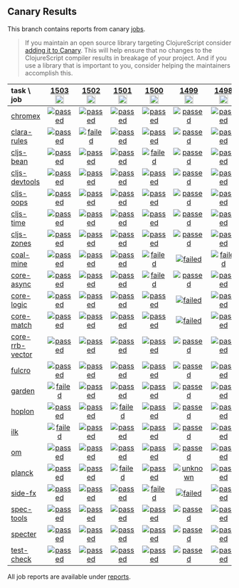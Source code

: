## Canary Results

This branch contains reports from canary [jobs](https://github.com/cljs-oss/canary/tree/jobs).

> If you maintain an open source library targeting ClojureScript consider [adding it to Canary](https://github.com/cljs-oss/canary/tree/master#how-to-participate). This will help ensure that no changes to the ClojureScript compiler results in breakage of your project. And if you use a library that is important to you, consider helping the maintainers accomplish this.

[//]: # (begin_overview_table)

| task \ job | <a href="reports/2020/08/15/job-001503-1.10.822-a15247a7" title="job #1503&#xA;&#xA;job&#xA;&#xA;requested by BinaryAge Bot (@babot) on 2020-08-15T11:05:51Z">1503<br/><img width=20 height=20 src="https://avatars0.githubusercontent.com/u/1476765?v=4&s=60"></a> | <a href="reports/2020/08/14/job-001502-1.10.822-a15247a7" title="job #1502&#xA;&#xA;job&#xA;&#xA;requested by BinaryAge Bot (@babot) on 2020-08-14T11:05:43Z">1502<br/><img width=20 height=20 src="https://avatars0.githubusercontent.com/u/1476765?v=4&s=60"></a> | <a href="reports/2020/08/13/job-001501-1.10.821-5b6558b9" title="job #1501&#xA;&#xA;job&#xA;&#xA;requested by BinaryAge Bot (@babot) on 2020-08-13T11:05:30Z">1501<br/><img width=20 height=20 src="https://avatars0.githubusercontent.com/u/1476765?v=4&s=60"></a> | <a href="reports/2020/08/12/job-001500-1.10.821-5b6558b9" title="job #1500&#xA;&#xA;job&#xA;&#xA;requested by BinaryAge Bot (@babot) on 2020-08-12T11:05:48Z">1500<br/><img width=20 height=20 src="https://avatars0.githubusercontent.com/u/1476765?v=4&s=60"></a> | <a href="reports/2020/08/11/job-001499-1.10.821-5b6558b9" title="job #1499&#xA;&#xA;job&#xA;&#xA;requested by BinaryAge Bot (@babot) on 2020-08-11T11:05:35Z">1499<br/><img width=20 height=20 src="https://avatars0.githubusercontent.com/u/1476765?v=4&s=60"></a> | <a href="reports/2020/08/10/job-001498-1.10.820-ccde79a0" title="job #1498&#xA;&#xA;job&#xA;&#xA;requested by BinaryAge Bot (@babot) on 2020-08-10T11:05:40Z">1498<br/><img width=20 height=20 src="https://avatars0.githubusercontent.com/u/1476765?v=4&s=60"></a> | <a href="reports/2020/08/10/job-001497-1.10.821-9e70fa397" title="job #1497&#xA;&#xA;job -c mfikes -r CLJS-3278&#xA;&#xA;requested by Mike Fikes (@mfikes) on 2020-08-10T00:34:06Z">1497<br/><img width=20 height=20 src="https://avatars1.githubusercontent.com/u/1723464?v=4&s=60"></a> | <a href="reports/2020/08/09/job-001496-1.10.820-ccde79a0" title="job #1496&#xA;&#xA;job&#xA;&#xA;requested by BinaryAge Bot (@babot) on 2020-08-09T11:05:49Z">1496<br/><img width=20 height=20 src="https://avatars0.githubusercontent.com/u/1476765?v=4&s=60"></a> | <a href="reports/2020/08/08/job-001495-1.10.820-ccde79a0" title="job #1495&#xA;&#xA;job&#xA;&#xA;requested by BinaryAge Bot (@babot) on 2020-08-08T11:05:39Z">1495<br/><img width=20 height=20 src="https://avatars0.githubusercontent.com/u/1476765?v=4&s=60"></a> | <a href="reports/2020/08/07/job-001494-1.10.816-ffbdf90f" title="job #1494&#xA;&#xA;job&#xA;&#xA;requested by BinaryAge Bot (@babot) on 2020-08-07T11:05:50Z">1494<br/><img width=20 height=20 src="https://avatars0.githubusercontent.com/u/1476765?v=4&s=60"></a> |
| :--- | :---: | :---: | :---: | :---: | :---: | :---: | :---: | :---: | :---: | :---: |
| [chromex](https://github.com/binaryage/chromex) | <a href="reports/2020/08/15/job-001503-1.10.822-a15247a7#-chromex"><img title="passed" src="http://box.binaryage.com/s-passed.svg"><a> | <a href="reports/2020/08/14/job-001502-1.10.822-a15247a7#-chromex"><img title="passed" src="http://box.binaryage.com/s-passed.svg"><a> | <a href="reports/2020/08/13/job-001501-1.10.821-5b6558b9#-chromex"><img title="passed" src="http://box.binaryage.com/s-passed.svg"><a> | <a href="reports/2020/08/12/job-001500-1.10.821-5b6558b9#-chromex"><img title="passed" src="http://box.binaryage.com/s-passed.svg"><a> | <a href="reports/2020/08/11/job-001499-1.10.821-5b6558b9#-chromex"><img title="passed" src="http://box.binaryage.com/s-passed.svg"><a> | <a href="reports/2020/08/10/job-001498-1.10.820-ccde79a0#-chromex"><img title="passed" src="http://box.binaryage.com/s-passed.svg"><a> | <a href="reports/2020/08/10/job-001497-1.10.821-9e70fa397#-chromex"><img title="passed" src="http://box.binaryage.com/s-passed.svg"><a> | <a href="reports/2020/08/09/job-001496-1.10.820-ccde79a0#-chromex"><img title="passed" src="http://box.binaryage.com/s-passed.svg"><a> | <a href="reports/2020/08/08/job-001495-1.10.820-ccde79a0#-chromex"><img title="passed" src="http://box.binaryage.com/s-passed.svg"><a> | <a href="reports/2020/08/07/job-001494-1.10.816-ffbdf90f#-chromex"><img title="passed" src="http://box.binaryage.com/s-passed.svg"><a> |
| [clara-rules](https://github.com/cerner/clara-rules) | <a href="reports/2020/08/15/job-001503-1.10.822-a15247a7#-clara-rules"><img title="passed" src="http://box.binaryage.com/s-passed.svg"><a> | <a href="reports/2020/08/14/job-001502-1.10.822-a15247a7#-clara-rules"><img title="failed" src="http://box.binaryage.com/s-failed.svg"><a> | <a href="reports/2020/08/13/job-001501-1.10.821-5b6558b9#-clara-rules"><img title="passed" src="http://box.binaryage.com/s-passed.svg"><a> | <a href="reports/2020/08/12/job-001500-1.10.821-5b6558b9#-clara-rules"><img title="passed" src="http://box.binaryage.com/s-passed.svg"><a> | <a href="reports/2020/08/11/job-001499-1.10.821-5b6558b9#-clara-rules"><img title="passed" src="http://box.binaryage.com/s-passed.svg"><a> | <a href="reports/2020/08/10/job-001498-1.10.820-ccde79a0#-clara-rules"><img title="passed" src="http://box.binaryage.com/s-passed.svg"><a> | <a href="reports/2020/08/10/job-001497-1.10.821-9e70fa397#-clara-rules"><img title="passed" src="http://box.binaryage.com/s-passed.svg"><a> | <a href="reports/2020/08/09/job-001496-1.10.820-ccde79a0#-clara-rules"><img title="passed" src="http://box.binaryage.com/s-passed.svg"><a> | <a href="reports/2020/08/08/job-001495-1.10.820-ccde79a0#-clara-rules"><img title="passed" src="http://box.binaryage.com/s-passed.svg"><a> | <a href="reports/2020/08/07/job-001494-1.10.816-ffbdf90f#-clara-rules"><img title="passed" src="http://box.binaryage.com/s-passed.svg"><a> |
| [cljs-bean](https://github.com/mfikes/cljs-bean) | <a href="reports/2020/08/15/job-001503-1.10.822-a15247a7#-cljs-bean"><img title="passed" src="http://box.binaryage.com/s-passed.svg"><a> | <a href="reports/2020/08/14/job-001502-1.10.822-a15247a7#-cljs-bean"><img title="passed" src="http://box.binaryage.com/s-passed.svg"><a> | <a href="reports/2020/08/13/job-001501-1.10.821-5b6558b9#-cljs-bean"><img title="passed" src="http://box.binaryage.com/s-passed.svg"><a> | <a href="reports/2020/08/12/job-001500-1.10.821-5b6558b9#-cljs-bean"><img title="failed" src="http://box.binaryage.com/s-failed.svg"><a> | <a href="reports/2020/08/11/job-001499-1.10.821-5b6558b9#-cljs-bean"><img title="passed" src="http://box.binaryage.com/s-passed.svg"><a> | <a href="reports/2020/08/10/job-001498-1.10.820-ccde79a0#-cljs-bean"><img title="passed" src="http://box.binaryage.com/s-passed.svg"><a> | <a href="reports/2020/08/10/job-001497-1.10.821-9e70fa397#-cljs-bean"><img title="passed" src="http://box.binaryage.com/s-passed.svg"><a> | <a href="reports/2020/08/09/job-001496-1.10.820-ccde79a0#-cljs-bean"><img title="passed" src="http://box.binaryage.com/s-passed.svg"><a> | <a href="reports/2020/08/08/job-001495-1.10.820-ccde79a0#-cljs-bean"><img title="failed" src="http://box.binaryage.com/s-failed.svg"><a> | <a href="reports/2020/08/07/job-001494-1.10.816-ffbdf90f#-cljs-bean"><img title="passed" src="http://box.binaryage.com/s-passed.svg"><a> |
| [cljs-devtools](https://github.com/binaryage/cljs-devtools) | <a href="reports/2020/08/15/job-001503-1.10.822-a15247a7#-cljs-devtools"><img title="passed" src="http://box.binaryage.com/s-passed.svg"><a> | <a href="reports/2020/08/14/job-001502-1.10.822-a15247a7#-cljs-devtools"><img title="passed" src="http://box.binaryage.com/s-passed.svg"><a> | <a href="reports/2020/08/13/job-001501-1.10.821-5b6558b9#-cljs-devtools"><img title="passed" src="http://box.binaryage.com/s-passed.svg"><a> | <a href="reports/2020/08/12/job-001500-1.10.821-5b6558b9#-cljs-devtools"><img title="passed" src="http://box.binaryage.com/s-passed.svg"><a> | <a href="reports/2020/08/11/job-001499-1.10.821-5b6558b9#-cljs-devtools"><img title="passed" src="http://box.binaryage.com/s-passed.svg"><a> | <a href="reports/2020/08/10/job-001498-1.10.820-ccde79a0#-cljs-devtools"><img title="passed" src="http://box.binaryage.com/s-passed.svg"><a> | <a href="reports/2020/08/10/job-001497-1.10.821-9e70fa397#-cljs-devtools"><img title="passed" src="http://box.binaryage.com/s-passed.svg"><a> | <a href="reports/2020/08/09/job-001496-1.10.820-ccde79a0#-cljs-devtools"><img title="passed" src="http://box.binaryage.com/s-passed.svg"><a> | <a href="reports/2020/08/08/job-001495-1.10.820-ccde79a0#-cljs-devtools"><img title="passed" src="http://box.binaryage.com/s-passed.svg"><a> | <a href="reports/2020/08/07/job-001494-1.10.816-ffbdf90f#-cljs-devtools"><img title="passed" src="http://box.binaryage.com/s-passed.svg"><a> |
| [cljs-oops](https://github.com/binaryage/cljs-oops) | <a href="reports/2020/08/15/job-001503-1.10.822-a15247a7#-cljs-oops"><img title="passed" src="http://box.binaryage.com/s-passed.svg"><a> | <a href="reports/2020/08/14/job-001502-1.10.822-a15247a7#-cljs-oops"><img title="passed" src="http://box.binaryage.com/s-passed.svg"><a> | <a href="reports/2020/08/13/job-001501-1.10.821-5b6558b9#-cljs-oops"><img title="passed" src="http://box.binaryage.com/s-passed.svg"><a> | <a href="reports/2020/08/12/job-001500-1.10.821-5b6558b9#-cljs-oops"><img title="passed" src="http://box.binaryage.com/s-passed.svg"><a> | <a href="reports/2020/08/11/job-001499-1.10.821-5b6558b9#-cljs-oops"><img title="passed" src="http://box.binaryage.com/s-passed.svg"><a> | <a href="reports/2020/08/10/job-001498-1.10.820-ccde79a0#-cljs-oops"><img title="passed" src="http://box.binaryage.com/s-passed.svg"><a> | <a href="reports/2020/08/10/job-001497-1.10.821-9e70fa397#-cljs-oops"><img title="passed" src="http://box.binaryage.com/s-passed.svg"><a> | <a href="reports/2020/08/09/job-001496-1.10.820-ccde79a0#-cljs-oops"><img title="passed" src="http://box.binaryage.com/s-passed.svg"><a> | <a href="reports/2020/08/08/job-001495-1.10.820-ccde79a0#-cljs-oops"><img title="passed" src="http://box.binaryage.com/s-passed.svg"><a> | <a href="reports/2020/08/07/job-001494-1.10.816-ffbdf90f#-cljs-oops"><img title="passed" src="http://box.binaryage.com/s-passed.svg"><a> |
| [cljs-time](https://github.com/andrewmcveigh/cljs-time) | <a href="reports/2020/08/15/job-001503-1.10.822-a15247a7#-cljs-time"><img title="passed" src="http://box.binaryage.com/s-passed.svg"><a> | <a href="reports/2020/08/14/job-001502-1.10.822-a15247a7#-cljs-time"><img title="passed" src="http://box.binaryage.com/s-passed.svg"><a> | <a href="reports/2020/08/13/job-001501-1.10.821-5b6558b9#-cljs-time"><img title="passed" src="http://box.binaryage.com/s-passed.svg"><a> | <a href="reports/2020/08/12/job-001500-1.10.821-5b6558b9#-cljs-time"><img title="passed" src="http://box.binaryage.com/s-passed.svg"><a> | <a href="reports/2020/08/11/job-001499-1.10.821-5b6558b9#-cljs-time"><img title="passed" src="http://box.binaryage.com/s-passed.svg"><a> | <a href="reports/2020/08/10/job-001498-1.10.820-ccde79a0#-cljs-time"><img title="passed" src="http://box.binaryage.com/s-passed.svg"><a> | <a href="reports/2020/08/10/job-001497-1.10.821-9e70fa397#-cljs-time"><img title="passed" src="http://box.binaryage.com/s-passed.svg"><a> | <a href="reports/2020/08/09/job-001496-1.10.820-ccde79a0#-cljs-time"><img title="passed" src="http://box.binaryage.com/s-passed.svg"><a> | <a href="reports/2020/08/08/job-001495-1.10.820-ccde79a0#-cljs-time"><img title="passed" src="http://box.binaryage.com/s-passed.svg"><a> | <a href="reports/2020/08/07/job-001494-1.10.816-ffbdf90f#-cljs-time"><img title="passed" src="http://box.binaryage.com/s-passed.svg"><a> |
| [cljs-zones](https://github.com/binaryage/cljs-zones) | <a href="reports/2020/08/15/job-001503-1.10.822-a15247a7#-cljs-zones"><img title="passed" src="http://box.binaryage.com/s-passed.svg"><a> | <a href="reports/2020/08/14/job-001502-1.10.822-a15247a7#-cljs-zones"><img title="passed" src="http://box.binaryage.com/s-passed.svg"><a> | <a href="reports/2020/08/13/job-001501-1.10.821-5b6558b9#-cljs-zones"><img title="passed" src="http://box.binaryage.com/s-passed.svg"><a> | <a href="reports/2020/08/12/job-001500-1.10.821-5b6558b9#-cljs-zones"><img title="passed" src="http://box.binaryage.com/s-passed.svg"><a> | <a href="reports/2020/08/11/job-001499-1.10.821-5b6558b9#-cljs-zones"><img title="passed" src="http://box.binaryage.com/s-passed.svg"><a> | <a href="reports/2020/08/10/job-001498-1.10.820-ccde79a0#-cljs-zones"><img title="passed" src="http://box.binaryage.com/s-passed.svg"><a> | <a href="reports/2020/08/10/job-001497-1.10.821-9e70fa397#-cljs-zones"><img title="passed" src="http://box.binaryage.com/s-passed.svg"><a> | <a href="reports/2020/08/09/job-001496-1.10.820-ccde79a0#-cljs-zones"><img title="passed" src="http://box.binaryage.com/s-passed.svg"><a> | <a href="reports/2020/08/08/job-001495-1.10.820-ccde79a0#-cljs-zones"><img title="passed" src="http://box.binaryage.com/s-passed.svg"><a> | <a href="reports/2020/08/07/job-001494-1.10.816-ffbdf90f#-cljs-zones"><img title="passed" src="http://box.binaryage.com/s-passed.svg"><a> |
| [coal-mine](https://github.com/mfikes/coal-mine) | <a href="reports/2020/08/15/job-001503-1.10.822-a15247a7#-coal-mine"><img title="passed" src="http://box.binaryage.com/s-passed.svg"><a> | <a href="reports/2020/08/14/job-001502-1.10.822-a15247a7#-coal-mine"><img title="passed" src="http://box.binaryage.com/s-passed.svg"><a> | <a href="reports/2020/08/13/job-001501-1.10.821-5b6558b9#-coal-mine"><img title="passed" src="http://box.binaryage.com/s-passed.svg"><a> | <a href="reports/2020/08/12/job-001500-1.10.821-5b6558b9#-coal-mine"><img title="failed" src="http://box.binaryage.com/s-failed.svg"><a> | <a href="reports/2020/08/11/job-001499-1.10.821-5b6558b9#-coal-mine"><img title="failed" src="http://box.binaryage.com/s-failed.svg"><a> | <a href="reports/2020/08/10/job-001498-1.10.820-ccde79a0#-coal-mine"><img title="failed" src="http://box.binaryage.com/s-failed.svg"><a> | <a href="reports/2020/08/10/job-001497-1.10.821-9e70fa397#-coal-mine"><img title="passed" src="http://box.binaryage.com/s-passed.svg"><a> | <a href="reports/2020/08/09/job-001496-1.10.820-ccde79a0#-coal-mine"><img title="failed" src="http://box.binaryage.com/s-failed.svg"><a> | <a href="reports/2020/08/08/job-001495-1.10.820-ccde79a0#-coal-mine"><img title="failed" src="http://box.binaryage.com/s-failed.svg"><a> | <a href="reports/2020/08/07/job-001494-1.10.816-ffbdf90f#-coal-mine"><img title="failed" src="http://box.binaryage.com/s-failed.svg"><a> |
| [core-async](https://github.com/clojure/core.async) | <a href="reports/2020/08/15/job-001503-1.10.822-a15247a7#-core-async"><img title="passed" src="http://box.binaryage.com/s-passed.svg"><a> | <a href="reports/2020/08/14/job-001502-1.10.822-a15247a7#-core-async"><img title="passed" src="http://box.binaryage.com/s-passed.svg"><a> | <a href="reports/2020/08/13/job-001501-1.10.821-5b6558b9#-core-async"><img title="passed" src="http://box.binaryage.com/s-passed.svg"><a> | <a href="reports/2020/08/12/job-001500-1.10.821-5b6558b9#-core-async"><img title="failed" src="http://box.binaryage.com/s-failed.svg"><a> | <a href="reports/2020/08/11/job-001499-1.10.821-5b6558b9#-core-async"><img title="passed" src="http://box.binaryage.com/s-passed.svg"><a> | <a href="reports/2020/08/10/job-001498-1.10.820-ccde79a0#-core-async"><img title="passed" src="http://box.binaryage.com/s-passed.svg"><a> | <a href="reports/2020/08/10/job-001497-1.10.821-9e70fa397#-core-async"><img title="passed" src="http://box.binaryage.com/s-passed.svg"><a> | <a href="reports/2020/08/09/job-001496-1.10.820-ccde79a0#-core-async"><img title="passed" src="http://box.binaryage.com/s-passed.svg"><a> | <a href="reports/2020/08/08/job-001495-1.10.820-ccde79a0#-core-async"><img title="failed" src="http://box.binaryage.com/s-failed.svg"><a> | <a href="reports/2020/08/07/job-001494-1.10.816-ffbdf90f#-core-async"><img title="passed" src="http://box.binaryage.com/s-passed.svg"><a> |
| [core-logic](https://github.com/clojure/core.logic) | <a href="reports/2020/08/15/job-001503-1.10.822-a15247a7#-core-logic"><img title="passed" src="http://box.binaryage.com/s-passed.svg"><a> | <a href="reports/2020/08/14/job-001502-1.10.822-a15247a7#-core-logic"><img title="passed" src="http://box.binaryage.com/s-passed.svg"><a> | <a href="reports/2020/08/13/job-001501-1.10.821-5b6558b9#-core-logic"><img title="passed" src="http://box.binaryage.com/s-passed.svg"><a> | <a href="reports/2020/08/12/job-001500-1.10.821-5b6558b9#-core-logic"><img title="passed" src="http://box.binaryage.com/s-passed.svg"><a> | <a href="reports/2020/08/11/job-001499-1.10.821-5b6558b9#-core-logic"><img title="failed" src="http://box.binaryage.com/s-failed.svg"><a> | <a href="reports/2020/08/10/job-001498-1.10.820-ccde79a0#-core-logic"><img title="passed" src="http://box.binaryage.com/s-passed.svg"><a> | <a href="reports/2020/08/10/job-001497-1.10.821-9e70fa397#-core-logic"><img title="passed" src="http://box.binaryage.com/s-passed.svg"><a> | <a href="reports/2020/08/09/job-001496-1.10.820-ccde79a0#-core-logic"><img title="passed" src="http://box.binaryage.com/s-passed.svg"><a> | <a href="reports/2020/08/08/job-001495-1.10.820-ccde79a0#-core-logic"><img title="failed" src="http://box.binaryage.com/s-failed.svg"><a> | <a href="reports/2020/08/07/job-001494-1.10.816-ffbdf90f#-core-logic"><img title="passed" src="http://box.binaryage.com/s-passed.svg"><a> |
| [core-match](https://github.com/clojure/core.match) | <a href="reports/2020/08/15/job-001503-1.10.822-a15247a7#-core-match"><img title="passed" src="http://box.binaryage.com/s-passed.svg"><a> | <a href="reports/2020/08/14/job-001502-1.10.822-a15247a7#-core-match"><img title="passed" src="http://box.binaryage.com/s-passed.svg"><a> | <a href="reports/2020/08/13/job-001501-1.10.821-5b6558b9#-core-match"><img title="passed" src="http://box.binaryage.com/s-passed.svg"><a> | <a href="reports/2020/08/12/job-001500-1.10.821-5b6558b9#-core-match"><img title="passed" src="http://box.binaryage.com/s-passed.svg"><a> | <a href="reports/2020/08/11/job-001499-1.10.821-5b6558b9#-core-match"><img title="failed" src="http://box.binaryage.com/s-failed.svg"><a> | <a href="reports/2020/08/10/job-001498-1.10.820-ccde79a0#-core-match"><img title="passed" src="http://box.binaryage.com/s-passed.svg"><a> | <a href="reports/2020/08/10/job-001497-1.10.821-9e70fa397#-core-match"><img title="passed" src="http://box.binaryage.com/s-passed.svg"><a> | <a href="reports/2020/08/09/job-001496-1.10.820-ccde79a0#-core-match"><img title="passed" src="http://box.binaryage.com/s-passed.svg"><a> | <a href="reports/2020/08/08/job-001495-1.10.820-ccde79a0#-core-match"><img title="passed" src="http://box.binaryage.com/s-passed.svg"><a> | <a href="reports/2020/08/07/job-001494-1.10.816-ffbdf90f#-core-match"><img title="failed" src="http://box.binaryage.com/s-failed.svg"><a> |
| [core-rrb-vector](https://github.com/clojure/core.rrb-vector) | <a href="reports/2020/08/15/job-001503-1.10.822-a15247a7#-core-rrb-vector"><img title="passed" src="http://box.binaryage.com/s-passed.svg"><a> | <a href="reports/2020/08/14/job-001502-1.10.822-a15247a7#-core-rrb-vector"><img title="passed" src="http://box.binaryage.com/s-passed.svg"><a> | <a href="reports/2020/08/13/job-001501-1.10.821-5b6558b9#-core-rrb-vector"><img title="passed" src="http://box.binaryage.com/s-passed.svg"><a> | <a href="reports/2020/08/12/job-001500-1.10.821-5b6558b9#-core-rrb-vector"><img title="passed" src="http://box.binaryage.com/s-passed.svg"><a> | <a href="reports/2020/08/11/job-001499-1.10.821-5b6558b9#-core-rrb-vector"><img title="passed" src="http://box.binaryage.com/s-passed.svg"><a> | <a href="reports/2020/08/10/job-001498-1.10.820-ccde79a0#-core-rrb-vector"><img title="passed" src="http://box.binaryage.com/s-passed.svg"><a> | <a href="reports/2020/08/10/job-001497-1.10.821-9e70fa397#-core-rrb-vector"><img title="passed" src="http://box.binaryage.com/s-passed.svg"><a> | <a href="reports/2020/08/09/job-001496-1.10.820-ccde79a0#-core-rrb-vector"><img title="passed" src="http://box.binaryage.com/s-passed.svg"><a> | <a href="reports/2020/08/08/job-001495-1.10.820-ccde79a0#-core-rrb-vector"><img title="passed" src="http://box.binaryage.com/s-passed.svg"><a> | <a href="reports/2020/08/07/job-001494-1.10.816-ffbdf90f#-core-rrb-vector"><img title="passed" src="http://box.binaryage.com/s-passed.svg"><a> |
| [fulcro](https://github.com/fulcrologic/fulcro) | <a href="reports/2020/08/15/job-001503-1.10.822-a15247a7#-fulcro"><img title="passed" src="http://box.binaryage.com/s-passed.svg"><a> | <a href="reports/2020/08/14/job-001502-1.10.822-a15247a7#-fulcro"><img title="passed" src="http://box.binaryage.com/s-passed.svg"><a> | <a href="reports/2020/08/13/job-001501-1.10.821-5b6558b9#-fulcro"><img title="passed" src="http://box.binaryage.com/s-passed.svg"><a> | <a href="reports/2020/08/12/job-001500-1.10.821-5b6558b9#-fulcro"><img title="passed" src="http://box.binaryage.com/s-passed.svg"><a> | <a href="reports/2020/08/11/job-001499-1.10.821-5b6558b9#-fulcro"><img title="passed" src="http://box.binaryage.com/s-passed.svg"><a> | <a href="reports/2020/08/10/job-001498-1.10.820-ccde79a0#-fulcro"><img title="passed" src="http://box.binaryage.com/s-passed.svg"><a> | <a href="reports/2020/08/10/job-001497-1.10.821-9e70fa397#-fulcro"><img title="passed" src="http://box.binaryage.com/s-passed.svg"><a> | <a href="reports/2020/08/09/job-001496-1.10.820-ccde79a0#-fulcro"><img title="passed" src="http://box.binaryage.com/s-passed.svg"><a> | <a href="reports/2020/08/08/job-001495-1.10.820-ccde79a0#-fulcro"><img title="passed" src="http://box.binaryage.com/s-passed.svg"><a> | <a href="reports/2020/08/07/job-001494-1.10.816-ffbdf90f#-fulcro"><img title="passed" src="http://box.binaryage.com/s-passed.svg"><a> |
| [garden](https://github.com/noprompt/garden) | <a href="reports/2020/08/15/job-001503-1.10.822-a15247a7#-garden"><img title="failed" src="http://box.binaryage.com/s-failed.svg"><a> | <a href="reports/2020/08/14/job-001502-1.10.822-a15247a7#-garden"><img title="passed" src="http://box.binaryage.com/s-passed.svg"><a> | <a href="reports/2020/08/13/job-001501-1.10.821-5b6558b9#-garden"><img title="passed" src="http://box.binaryage.com/s-passed.svg"><a> | <a href="reports/2020/08/12/job-001500-1.10.821-5b6558b9#-garden"><img title="passed" src="http://box.binaryage.com/s-passed.svg"><a> | <a href="reports/2020/08/11/job-001499-1.10.821-5b6558b9#-garden"><img title="passed" src="http://box.binaryage.com/s-passed.svg"><a> | <a href="reports/2020/08/10/job-001498-1.10.820-ccde79a0#-garden"><img title="passed" src="http://box.binaryage.com/s-passed.svg"><a> | <a href="reports/2020/08/10/job-001497-1.10.821-9e70fa397#-garden"><img title="passed" src="http://box.binaryage.com/s-passed.svg"><a> | <a href="reports/2020/08/09/job-001496-1.10.820-ccde79a0#-garden"><img title="passed" src="http://box.binaryage.com/s-passed.svg"><a> | <a href="reports/2020/08/08/job-001495-1.10.820-ccde79a0#-garden"><img title="passed" src="http://box.binaryage.com/s-passed.svg"><a> | <a href="reports/2020/08/07/job-001494-1.10.816-ffbdf90f#-garden"><img title="passed" src="http://box.binaryage.com/s-passed.svg"><a> |
| [hoplon](https://github.com/hoplon/hoplon) | <a href="reports/2020/08/15/job-001503-1.10.822-a15247a7#-hoplon"><img title="passed" src="http://box.binaryage.com/s-passed.svg"><a> | <a href="reports/2020/08/14/job-001502-1.10.822-a15247a7#-hoplon"><img title="passed" src="http://box.binaryage.com/s-passed.svg"><a> | <a href="reports/2020/08/13/job-001501-1.10.821-5b6558b9#-hoplon"><img title="failed" src="http://box.binaryage.com/s-failed.svg"><a> | <a href="reports/2020/08/12/job-001500-1.10.821-5b6558b9#-hoplon"><img title="passed" src="http://box.binaryage.com/s-passed.svg"><a> | <a href="reports/2020/08/11/job-001499-1.10.821-5b6558b9#-hoplon"><img title="passed" src="http://box.binaryage.com/s-passed.svg"><a> | <a href="reports/2020/08/10/job-001498-1.10.820-ccde79a0#-hoplon"><img title="passed" src="http://box.binaryage.com/s-passed.svg"><a> | <a href="reports/2020/08/10/job-001497-1.10.821-9e70fa397#-hoplon"><img title="passed" src="http://box.binaryage.com/s-passed.svg"><a> | <a href="reports/2020/08/09/job-001496-1.10.820-ccde79a0#-hoplon"><img title="passed" src="http://box.binaryage.com/s-passed.svg"><a> | <a href="reports/2020/08/08/job-001495-1.10.820-ccde79a0#-hoplon"><img title="passed" src="http://box.binaryage.com/s-passed.svg"><a> | <a href="reports/2020/08/07/job-001494-1.10.816-ffbdf90f#-hoplon"><img title="passed" src="http://box.binaryage.com/s-passed.svg"><a> |
| [ilk](https://github.com/mfikes/ilk) | <a href="reports/2020/08/15/job-001503-1.10.822-a15247a7#-ilk"><img title="failed" src="http://box.binaryage.com/s-failed.svg"><a> | <a href="reports/2020/08/14/job-001502-1.10.822-a15247a7#-ilk"><img title="passed" src="http://box.binaryage.com/s-passed.svg"><a> | <a href="reports/2020/08/13/job-001501-1.10.821-5b6558b9#-ilk"><img title="passed" src="http://box.binaryage.com/s-passed.svg"><a> | <a href="reports/2020/08/12/job-001500-1.10.821-5b6558b9#-ilk"><img title="passed" src="http://box.binaryage.com/s-passed.svg"><a> | <a href="reports/2020/08/11/job-001499-1.10.821-5b6558b9#-ilk"><img title="passed" src="http://box.binaryage.com/s-passed.svg"><a> | <a href="reports/2020/08/10/job-001498-1.10.820-ccde79a0#-ilk"><img title="passed" src="http://box.binaryage.com/s-passed.svg"><a> | <a href="reports/2020/08/10/job-001497-1.10.821-9e70fa397#-ilk"><img title="passed" src="http://box.binaryage.com/s-passed.svg"><a> | <a href="reports/2020/08/09/job-001496-1.10.820-ccde79a0#-ilk"><img title="passed" src="http://box.binaryage.com/s-passed.svg"><a> | <a href="reports/2020/08/08/job-001495-1.10.820-ccde79a0#-ilk"><img title="passed" src="http://box.binaryage.com/s-passed.svg"><a> | <a href="reports/2020/08/07/job-001494-1.10.816-ffbdf90f#-ilk"><img title="passed" src="http://box.binaryage.com/s-passed.svg"><a> |
| [om](https://github.com/omcljs/om) | <a href="reports/2020/08/15/job-001503-1.10.822-a15247a7#-om"><img title="passed" src="http://box.binaryage.com/s-passed.svg"><a> | <a href="reports/2020/08/14/job-001502-1.10.822-a15247a7#-om"><img title="passed" src="http://box.binaryage.com/s-passed.svg"><a> | <a href="reports/2020/08/13/job-001501-1.10.821-5b6558b9#-om"><img title="passed" src="http://box.binaryage.com/s-passed.svg"><a> | <a href="reports/2020/08/12/job-001500-1.10.821-5b6558b9#-om"><img title="passed" src="http://box.binaryage.com/s-passed.svg"><a> | <a href="reports/2020/08/11/job-001499-1.10.821-5b6558b9#-om"><img title="passed" src="http://box.binaryage.com/s-passed.svg"><a> | <a href="reports/2020/08/10/job-001498-1.10.820-ccde79a0#-om"><img title="passed" src="http://box.binaryage.com/s-passed.svg"><a> | <a href="reports/2020/08/10/job-001497-1.10.821-9e70fa397#-om"><img title="passed" src="http://box.binaryage.com/s-passed.svg"><a> | <a href="reports/2020/08/09/job-001496-1.10.820-ccde79a0#-om"><img title="passed" src="http://box.binaryage.com/s-passed.svg"><a> | <a href="reports/2020/08/08/job-001495-1.10.820-ccde79a0#-om"><img title="passed" src="http://box.binaryage.com/s-passed.svg"><a> | <a href="reports/2020/08/07/job-001494-1.10.816-ffbdf90f#-om"><img title="passed" src="http://box.binaryage.com/s-passed.svg"><a> |
| [planck](https://github.com/planck-repl/planck) | <a href="reports/2020/08/15/job-001503-1.10.822-a15247a7#-planck"><img title="passed" src="http://box.binaryage.com/s-passed.svg"><a> | <a href="reports/2020/08/14/job-001502-1.10.822-a15247a7#-planck"><img title="passed" src="http://box.binaryage.com/s-passed.svg"><a> | <a href="reports/2020/08/13/job-001501-1.10.821-5b6558b9#-planck"><img title="failed" src="http://box.binaryage.com/s-failed.svg"><a> | <a href="reports/2020/08/12/job-001500-1.10.821-5b6558b9#-planck"><img title="passed" src="http://box.binaryage.com/s-passed.svg"><a> | <a href="reports/2020/08/11/job-001499-1.10.821-5b6558b9#-planck"><img title="unknown" src="http://box.binaryage.com/s-unknown.svg"><a> | <a href="reports/2020/08/10/job-001498-1.10.820-ccde79a0#-planck"><img title="passed" src="http://box.binaryage.com/s-passed.svg"><a> | <a href="reports/2020/08/10/job-001497-1.10.821-9e70fa397#-planck"><img title="failed" src="http://box.binaryage.com/s-failed.svg"><a> | <a href="reports/2020/08/09/job-001496-1.10.820-ccde79a0#-planck"><img title="passed" src="http://box.binaryage.com/s-passed.svg"><a> | <a href="reports/2020/08/08/job-001495-1.10.820-ccde79a0#-planck"><img title="passed" src="http://box.binaryage.com/s-passed.svg"><a> | <a href="reports/2020/08/07/job-001494-1.10.816-ffbdf90f#-planck"><img title="failed" src="http://box.binaryage.com/s-failed.svg"><a> |
| [side-fx](https://github.com/cljsrn/side-fx) | <a href="reports/2020/08/15/job-001503-1.10.822-a15247a7#-side-fx"><img title="passed" src="http://box.binaryage.com/s-passed.svg"><a> | <a href="reports/2020/08/14/job-001502-1.10.822-a15247a7#-side-fx"><img title="passed" src="http://box.binaryage.com/s-passed.svg"><a> | <a href="reports/2020/08/13/job-001501-1.10.821-5b6558b9#-side-fx"><img title="passed" src="http://box.binaryage.com/s-passed.svg"><a> | <a href="reports/2020/08/12/job-001500-1.10.821-5b6558b9#-side-fx"><img title="failed" src="http://box.binaryage.com/s-failed.svg"><a> | <a href="reports/2020/08/11/job-001499-1.10.821-5b6558b9#-side-fx"><img title="failed" src="http://box.binaryage.com/s-failed.svg"><a> | <a href="reports/2020/08/10/job-001498-1.10.820-ccde79a0#-side-fx"><img title="passed" src="http://box.binaryage.com/s-passed.svg"><a> | <a href="reports/2020/08/10/job-001497-1.10.821-9e70fa397#-side-fx"><img title="passed" src="http://box.binaryage.com/s-passed.svg"><a> | <a href="reports/2020/08/09/job-001496-1.10.820-ccde79a0#-side-fx"><img title="passed" src="http://box.binaryage.com/s-passed.svg"><a> | <a href="reports/2020/08/08/job-001495-1.10.820-ccde79a0#-side-fx"><img title="passed" src="http://box.binaryage.com/s-passed.svg"><a> | <a href="reports/2020/08/07/job-001494-1.10.816-ffbdf90f#-side-fx"><img title="passed" src="http://box.binaryage.com/s-passed.svg"><a> |
| [spec-tools](https://github.com/metosin/spec-tools) | <a href="reports/2020/08/15/job-001503-1.10.822-a15247a7#-spec-tools"><img title="passed" src="http://box.binaryage.com/s-passed.svg"><a> | <a href="reports/2020/08/14/job-001502-1.10.822-a15247a7#-spec-tools"><img title="passed" src="http://box.binaryage.com/s-passed.svg"><a> | <a href="reports/2020/08/13/job-001501-1.10.821-5b6558b9#-spec-tools"><img title="passed" src="http://box.binaryage.com/s-passed.svg"><a> | <a href="reports/2020/08/12/job-001500-1.10.821-5b6558b9#-spec-tools"><img title="passed" src="http://box.binaryage.com/s-passed.svg"><a> | <a href="reports/2020/08/11/job-001499-1.10.821-5b6558b9#-spec-tools"><img title="passed" src="http://box.binaryage.com/s-passed.svg"><a> | <a href="reports/2020/08/10/job-001498-1.10.820-ccde79a0#-spec-tools"><img title="passed" src="http://box.binaryage.com/s-passed.svg"><a> | <a href="reports/2020/08/10/job-001497-1.10.821-9e70fa397#-spec-tools"><img title="passed" src="http://box.binaryage.com/s-passed.svg"><a> | <a href="reports/2020/08/09/job-001496-1.10.820-ccde79a0#-spec-tools"><img title="passed" src="http://box.binaryage.com/s-passed.svg"><a> | <a href="reports/2020/08/08/job-001495-1.10.820-ccde79a0#-spec-tools"><img title="passed" src="http://box.binaryage.com/s-passed.svg"><a> | <a href="reports/2020/08/07/job-001494-1.10.816-ffbdf90f#-spec-tools"><img title="failed" src="http://box.binaryage.com/s-failed.svg"><a> |
| [specter](https://github.com/nathanmarz/specter) | <a href="reports/2020/08/15/job-001503-1.10.822-a15247a7#-specter"><img title="passed" src="http://box.binaryage.com/s-passed.svg"><a> | <a href="reports/2020/08/14/job-001502-1.10.822-a15247a7#-specter"><img title="passed" src="http://box.binaryage.com/s-passed.svg"><a> | <a href="reports/2020/08/13/job-001501-1.10.821-5b6558b9#-specter"><img title="passed" src="http://box.binaryage.com/s-passed.svg"><a> | <a href="reports/2020/08/12/job-001500-1.10.821-5b6558b9#-specter"><img title="passed" src="http://box.binaryage.com/s-passed.svg"><a> | <a href="reports/2020/08/11/job-001499-1.10.821-5b6558b9#-specter"><img title="passed" src="http://box.binaryage.com/s-passed.svg"><a> | <a href="reports/2020/08/10/job-001498-1.10.820-ccde79a0#-specter"><img title="passed" src="http://box.binaryage.com/s-passed.svg"><a> | <a href="reports/2020/08/10/job-001497-1.10.821-9e70fa397#-specter"><img title="passed" src="http://box.binaryage.com/s-passed.svg"><a> | <a href="reports/2020/08/09/job-001496-1.10.820-ccde79a0#-specter"><img title="passed" src="http://box.binaryage.com/s-passed.svg"><a> | <a href="reports/2020/08/08/job-001495-1.10.820-ccde79a0#-specter"><img title="passed" src="http://box.binaryage.com/s-passed.svg"><a> | <a href="reports/2020/08/07/job-001494-1.10.816-ffbdf90f#-specter"><img title="passed" src="http://box.binaryage.com/s-passed.svg"><a> |
| [test-check](https://github.com/clojure/test.check) | <a href="reports/2020/08/15/job-001503-1.10.822-a15247a7#-test-check"><img title="passed" src="http://box.binaryage.com/s-passed.svg"><a> | <a href="reports/2020/08/14/job-001502-1.10.822-a15247a7#-test-check"><img title="passed" src="http://box.binaryage.com/s-passed.svg"><a> | <a href="reports/2020/08/13/job-001501-1.10.821-5b6558b9#-test-check"><img title="passed" src="http://box.binaryage.com/s-passed.svg"><a> | <a href="reports/2020/08/12/job-001500-1.10.821-5b6558b9#-test-check"><img title="passed" src="http://box.binaryage.com/s-passed.svg"><a> | <a href="reports/2020/08/11/job-001499-1.10.821-5b6558b9#-test-check"><img title="passed" src="http://box.binaryage.com/s-passed.svg"><a> | <a href="reports/2020/08/10/job-001498-1.10.820-ccde79a0#-test-check"><img title="passed" src="http://box.binaryage.com/s-passed.svg"><a> | <a href="reports/2020/08/10/job-001497-1.10.821-9e70fa397#-test-check"><img title="passed" src="http://box.binaryage.com/s-passed.svg"><a> | <a href="reports/2020/08/09/job-001496-1.10.820-ccde79a0#-test-check"><img title="passed" src="http://box.binaryage.com/s-passed.svg"><a> | <a href="reports/2020/08/08/job-001495-1.10.820-ccde79a0#-test-check"><img title="passed" src="http://box.binaryage.com/s-passed.svg"><a> | <a href="reports/2020/08/07/job-001494-1.10.816-ffbdf90f#-test-check"><img title="passed" src="http://box.binaryage.com/s-passed.svg"><a> |

[//]: # (end_overview_table)

All job reports are available under [reports](reports).

